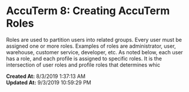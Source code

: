 # AccuTerm 8: Creating AccuTerm Roles

Roles are used to partition users into related groups. Every user must be assigned one or more roles. Examples of roles are administrator, user, warehouse, customer service, developer, etc. As noted below, each user has a role, and each profile is assigned to specific roles. It is the intersection of user roles and profile roles that determines whic  

**Created At:** 8/3/2019 1:37:13 AM  
**Updated At:** 9/3/2019 10:59:29 PM  

